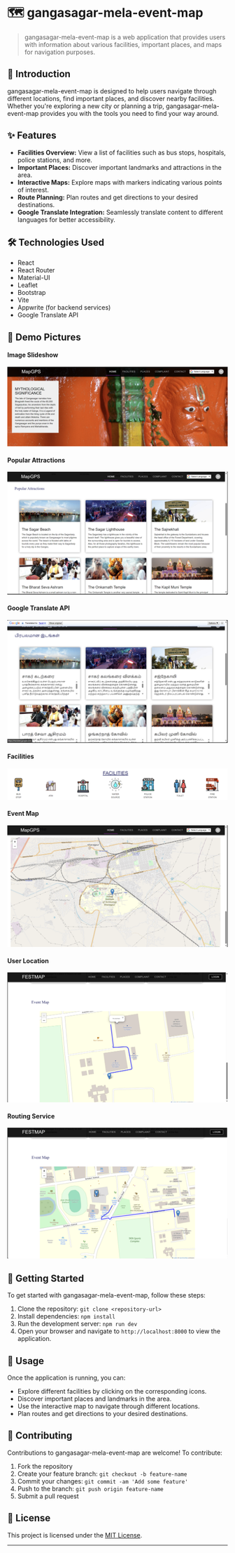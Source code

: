 # 🗺️ gangasagar-mela-event-map

> gangasagar-mela-event-map is a web application that provides users with information about various facilities, important places, and maps for navigation purposes.

## 🚀 Introduction

gangasagar-mela-event-map is designed to help users navigate through different locations, find important places, and discover nearby facilities. Whether you're exploring a new city or planning a trip, gangasagar-mela-event-map provides you with the tools you need to find your way around.

## ✨ Features

- **Facilities Overview:** View a list of facilities such as bus stops, hospitals, police stations, and more.
- **Important Places:** Discover important landmarks and attractions in the area.
- **Interactive Maps:** Explore maps with markers indicating various points of interest.
- **Route Planning:** Plan routes and get directions to your desired destinations.
- **Google Translate Integration:** Seamlessly translate content to different languages for better accessibility.

## 🛠️ Technologies Used

- React
- React Router
- Material-UI
- Leaflet
- Bootstrap
- Vite
- Appwrite (for backend services)
- Google Translate API

## 📸 Demo Pictures

#### Image Slideshow

![Image Slideshow](./images/slideshow.png)

#### Popular Attractions

![Popular Attractions](./images/popular-attractions.png)

#### Google Translate API

![Google Translate API](./images/google-translate.png)

#### Facilities

![Facilities](./images/facilities.png)

#### Event Map

![Map](./images/event-map.png)

#### User Location

![User Location](./images/user-location.png)

#### Routing Service

![Routing Service](./images/route.png)

## 🏁 Getting Started

To get started with gangasagar-mela-event-map, follow these steps:

1. Clone the repository: `git clone <repository-url>`
2. Install dependencies: `npm install`
3. Run the development server: `npm run dev`
4. Open your browser and navigate to `http://localhost:8000` to view the application.

## 🔧 Usage

Once the application is running, you can:

- Explore different facilities by clicking on the corresponding icons.
- Discover important places and landmarks in the area.
- Use the interactive map to navigate through different locations.
- Plan routes and get directions to your desired destinations.

## 🤝 Contributing

Contributions to gangasagar-mela-event-map are welcome! To contribute:

1. Fork the repository
2. Create your feature branch: `git checkout -b feature-name`
3. Commit your changes: `git commit -am 'Add some feature'`
4. Push to the branch: `git push origin feature-name`
5. Submit a pull request

## 📄 License

This project is licensed under the [MIT License](LICENSE).

---

